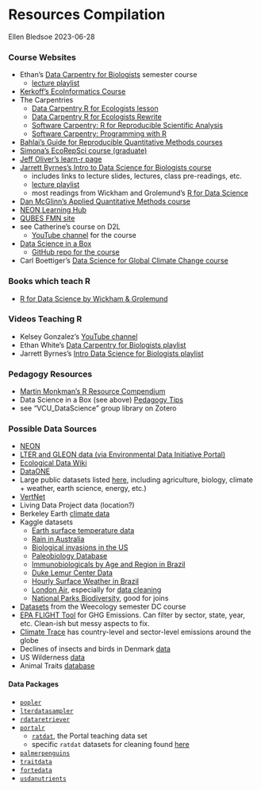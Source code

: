 Resources Compilation
================
Ellen Bledsoe
2023-06-28

### Course Websites

- Ethan’s [Data Carpentry for
  Biologists](https://datacarpentry.org/semester-biology/) semester
  course
  - [lecture
    playlist](https://www.youtube.com/playlist?list=PLD8eCxFKntVH5EJmTBaZXWaU8cM_T9Lfl)
- [Kerkoff’s EcoInformatics
  Course](https://globalecologybiogeography.github.io/Ecoinformatics/)
- The Carpentries
  - [Data Carpentry R for Ecologists
    lesson](https://datacarpentry.org/R-ecology-lesson/index.html)
  - [Data Carpentry R for Ecologists
    Rewrite](https://www.michaelc-m.com/Rewrite-R-ecology-lesson/)
  - [Software Carpentry: R for Reproducible Scientific
    Analysis](https://swcarpentry.github.io/r-novice-gapminder/guide/)
  - [Software Carpentry: Programming with
    R](http://swcarpentry.github.io/r-novice-inflammation/)
- [Bahlai’s Guide for Reproducible Quantitative Methods
  courses](https://cbahlai.github.io/rqm-template/)
- [Simona’s EcoRepSci course
  (graduate)](https://ecorepsci.github.io/reproducible-science/)
- [Jeff Oliver’s learn-r page](https://jcoliver.github.io/learn-r/)
- [Jarrett Byrnes’s Intro to Data Science for Biologists
  course](https://biol355.github.io/)
  - includes links to lecture slides, lectures, class pre-readings, etc.
  - [lecture
    playlist](https://www.youtube.com/playlist?list=PLZRMqMK8aRmL9UqEsi_uT-JHkloZEwHUn)
  - most readings from Wickham and Grolemund’s [R for Data
    Science](https://r4ds.had.co.nz/)
- [Dan McGlinn’s Applied Quantitative Methods
  course](http://dmcglinn.github.io/quant_methods/)
- [NEON Learning
  Hub](https://www.neonscience.org/resources/learning-hub)
- [QUBES FMN site](https://qubeshub.org/community/fmns)
- see Catherine’s course on D2L
  - [YouTube
    channel](https://www.youtube.com/channel/UCAxw75f8aIKi-ciS5PM_qmg/videos)
    for the course
- [Data Science in a Box](https://datasciencebox.org/)
  - [GitHub repo for the
    course](https://github.com/rstudio-education/datascience-box)
- Carl Boettiger’s [Data Science for Global Climate Change
  course](https://espm-157.carlboettiger.info/)

### Books which teach R

- [R for Data Science by Wickham & Grolemund](https://r4ds.had.co.nz/)

### Videos Teaching R

- Kelsey Gonzalez’s [YouTube
  channel](https://www.youtube.com/playlist?list=PL6FsZxVq54ERrlMRNE5aq2qUFH042fbuM)
- Ethan White’s [Data Carpentry for Biologists
  playlist](https://www.youtube.com/playlist?list=PLD8eCxFKntVH5EJmTBaZXWaU8cM_T9Lfl)
- Jarrett Byrnes’s [Intro Data Science for Biologists
  playlist](https://www.youtube.com/playlist?list=PLZRMqMK8aRmL9UqEsi_uT-JHkloZEwHUn)

### Pedagogy Resources

- [Martin Monkman’s R Resource
  Compendium](https://bookdown.org/martin_monkman/DataScienceResources_book/data-science-pedagogy.html)
- Data Science in a Box (see above) [Pedagogy
  Tips](https://datasciencebox.org/04-pedagogy.html)
- see “VCU_DataScience” group library on Zotero

### Possible Data Sources

- [NEON](https://www.neonscience.org/data-samples)
- [LTER and GLEON data (via Environmental Data Initiative
  Portal)](https://portal.edirepository.org/nis/advancedSearch.jsp)
- [Ecological Data Wiki](https://ecologicaldata.org/)
- [DataONE](https://old.dataone.org/data)
- Large public datasets listed
  [here](https://github.com/awesomedata/awesome-public-datasets#biology),
  including agriculture, biology, climate + weather, earth science,
  energy, etc.)
- [VertNet](http://vertnet.org/)
- Living Data Project data (location?)
- Berkeley Earth [climate data](http://berkeleyearth.org/data/)
- Kaggle datasets
  - [Earth surface temperature
    data](https://www.kaggle.com/datasets/berkeleyearth/climate-change-earth-surface-temperature-data)
  - [Rain in
    Australia](https://www.kaggle.com/datasets/jsphyg/weather-dataset-rattle-package)
  - [Biological invasions in the
    US](https://www.kaggle.com/datasets/lazaro97/biological-invasions)
  - [Paleobiology
    Database](https://www.kaggle.com/datasets/apartmentguru/dino-crisis)
  - [Immunobiologicals by Age and Region in
    Brazil](https://www.kaggle.com/datasets/crisleyoliveira/application-of-immunobiologicals-in-brazil)
  - [Duke Lemur Center
    Data](https://www.kaggle.com/code/grrrck/lemurs-simplified)
  - [Hourly Surface Weather in
    Brazil](https://www.kaggle.com/datasets/PROPPG-PPG/hourly-weather-surface-brazil-southeast-region)
  - [London
    Air](https://www.londonair.org.uk/london/asp/datadownload.asp),
    especially for [data
    cleaning](https://makingnoiseandhearingthings.com/2018/04/19/datasets-for-data-cleaning-practice/)
  - [National Parks Biodiversity](https://www.kaggle.com/datasets/nationalparkservice/park-biodiversity?select=species.csv), good for joins
- [Datasets](https://github.com/datacarpentry/semester-biology/tree/main/data)
    from the Weecology semester DC course
- [EPA FLIGHT Tool](https://ghgdata.epa.gov/ghgp/main.do#/facility/) for GHG Emissions. Can filter by sector, state, year, etc. Clean-ish but messy aspects to fix.
- [Climate Trace](https://climatetrace.org/downloads) has country-level and sector-level emissions around the globe
- Declines of insects and birds in Denmark [data](https://datadryad.org/stash/dataset/doi:10.5061/dryad.gq73493)
- US Wilderness [data](https://wilderness.net/practitioners/wilderness-areas/search.php#resultsSection)
- Animal Traits [database](https://animaltraits.org/)

#### Data Packages

- [`popler`](https://docs.ropensci.org/popler/)
- [`lterdatasampler`](https://lter.github.io/lterdatasampler/)
- [`rdataretriever`](https://github.com/ropensci/rdataretriever)
- [`portalr`](https://weecology.github.io/portalr/)
  - [`ratdat`](https://github.com/weecology/ratdat), the Portal teaching
    data set
  - specific `ratdat` datasets for cleaning found
    [here](https://www.michaelc-m.com/Rewrite-R-ecology-lesson/)
- [`palmerpenguins`](https://allisonhorst.github.io/palmerpenguins/)
- [`traitdata`](https://rdrr.io/github/RS-eco/traitdata/)
- [`fortedata`](https://fortexperiment.github.io/fortedata/)
- [`usdanutrients`](https://github.com/hadley/usdanutrients)
